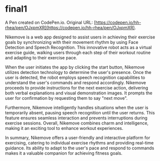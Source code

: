# final1

A Pen created on CodePen.io. Original URL: [https://codepen.io/hh-rhea/pen/OJxpmXR](https://codepen.io/hh-rhea/pen/OJxpmXR).


Nikemove is a web app designed to assist users in achieving their exercise goals by synchronizing with their movement rhythm by using Face Detection and Speech Recognition. This innovative robot acts as a virtual exercise guide, walking users through each step of their workout routine and adapting to their exercise pace.

When the user initiates the app by clicking the start button, Nikemove utilizes detection technology to determine the user's presence. Once the user is detected, the robot employs speech recognition capabilities to understand the user's commands and respond accordingly. Nikemove proceeds to provide instructions for the next exercise action, delivering both verbal explanations and visual demonstration images. It prompts the user for confirmation by requesting them to say "next move".

Furthermore, Nikemove intelligently handles situations when the user is temporarily absent, pausing speech recognition until the user returns. This feature ensures seamless interaction and prevents interruptions during exercise sessions. Overall, Nikemove combines charm and intelligence, making it an exciting tool to enhance workout experiences.

In summary, Nikemove offers a user-friendly and interactive platform for exercising, catering to individual exercise rhythms and providing real-time guidance. Its ability to adapt to the user's pace and respond to commands makes it a valuable companion for achieving fitness goals.
